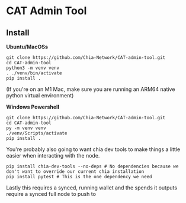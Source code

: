 CAT Admin Tool
=======

Install
-------

**Ubuntu/MacOSs**
```
git clone https://github.com/Chia-Network/CAT-admin-tool.git
cd CAT-admin-tool
python3 -m venv venv
. ./venv/bin/activate
pip install .
```
(If you're on an M1 Mac, make sure you are running an ARM64 native python virtual environment)

**Windows Powershell**
```
git clone https://github.com/Chia-Network/CAT-admin-tool.git
cd CAT-admin-tool
py -m venv venv
./venv/Scripts/activate
pip install .
```

You're probably also going to want chia dev tools to make things a little easier when interacting with the node.

```
pip install chia-dev-tools --no-deps # No dependencies because we don't want to override our current chia installation
pip install pytest # This is the one dependency we need
```

Lastly this requires a synced, running wallet and the spends it outputs require a synced full node to push to